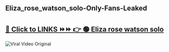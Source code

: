 
 ## Eliza_rose_watson_solo-Only-Fans-Leaked

# <h2><a href="https://clipsfans.com/Eliza_rose_watson_solo&ref=git">🔗 Click to LINKS ⏩⏩ 👉 🟢 Eliza rose watson solo </a></h2>

<a href="https://clipsfans.com/Eliza_rose_watson_solo&ref=git" rel="nofollow" data-target="animated-image.originalLink"><img src="https://i.ibb.co.com/xMMVF88/686577567.gif" alt="Viral Video Original" style="max-width: 100%; display: inline-block;" data-target="animated-image.originalImage"></a>
